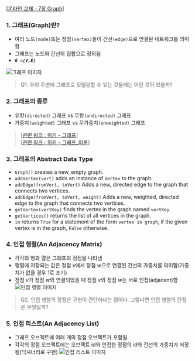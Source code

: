 [[온라인 교재 - 7장 Graph](https://runestone.academy/runestone/books/published/pythonds/Graphs/Objectives.html)]  

### 1. 그래프(Graph)란?  
- 여러 노드`(node)`또는 정점`(vertex)`들이 간선`(edge)`으로 연결된 네트워크를 의미함  
- 그래프는 노드와 간선의 집합으로 정의됨  
- <b><i>``G =(V,E)``</i></b>

![그래프 이미지](https://runestone.academy/runestone/books/published/pythonds/_images/digraph.png)
> Q1. 우리 주변에 그래프로 모델링할 수 있는 것들에는 어떤 것이 있을까?

### 2. 그래프의 종류
- 유향``(directed)`` 그래프 vs 무향``(undirected)`` 그래프
- 가중치``(weighted)`` 그래프 vs 무가중치``(unweighted)`` 그래프

> [[관련 링크 : 위키 - 그래프](https://ko.wikipedia.org/wiki/그래프)]  
> [[관련 링크 : 위키 - 그래프_이론](https://ko.wikipedia.org/wiki/그래프_이론)]

### 3. 그래프의 Abstract Data Type  
- `Graph()` creates a new, empty graph.
- `addVertex(vert)` adds an instance of `Vertex` to the graph.
- `addEdge(fromVert, toVert)` Adds a new, directed edge to the graph that connects two vertices.
- `addEdge(fromVert, toVert, weight)` Adds a new, weighted, directed edge to the graph that connects two vertices.
- `getVertex(vertKey)` finds the vertex in the graph named `vertKey`.
- `getVertices()` returns the list of all vertices in the graph.
- `in` returns `True` for a statement of the form `vertex in graph`, if the given vertex is in the graph, `False` otherwise.

### 4. 인접 행렬(An Adjacency Matrix)
- 각각의 행과 열은 그래프의 정점을 나타냄
- 행렬에 저장되는 값은 정점 <i>v</i>에서 정점 <i>w</i>으로 연결된 간선의 가중치를 의미함(가중치가 없을 경우 1로 표기)
- 정점 <i>v</i>가 정점 <i>w</i>와 연결되었을 때 정점 <i>v</i>와 정점 <i>w</i>는 서로 인접(adjacent)함
![인접 행렬 이미지](https://runestone.academy/runestone/books/published/pythonds/_images/adjMat.png)

> Q2. 인접 행렬의 장점은 구현이 간단하다는 점이다. 그렇다면 인접 행렬의 단점은 무엇일까?

### 5. 인접 리스트(An Adjacency List)
- 그래프 오브젝트에 여러 개의 정점 오브젝트가 포함됨
- 각각의 정점 오브젝트에는 오브젝트 id와 인접한 정점의 id와 간선의 가중치가 저장됨(딕셔너리로 구현)
![인접 리스트 이미지](https://runestone.academy/runestone/books/published/pythonds/_images/adjlist.png)
